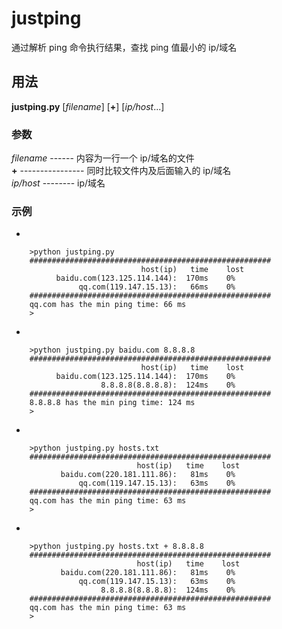 # justping
通过解析 ping 命令执行结果，查找 ping 值最小的 ip/域名

## 用法
**justping.py** [*filename*] [**+**] [*ip/host*...]

### 参数
*filename* ------ 内容为一行一个 ip/域名的文件    
**+** ---------------- 同时比较文件内及后面输入的 ip/域名    
*ip/host* -------- ip/域名

### 示例

* 

        >python justping.py
        ######################################################
                                 host(ip)   time    lost
              baidu.com(123.125.114.144):  170ms    0%
                   qq.com(119.147.15.13):   66ms    0%
        ######################################################
        qq.com has the min ping time: 66 ms
        >

* 

        >python justping.py baidu.com 8.8.8.8
        ######################################################
                                 host(ip)   time    lost
              baidu.com(123.125.114.144):  170ms    0%
                        8.8.8.8(8.8.8.8):  124ms    0%
        ######################################################
        8.8.8.8 has the min ping time: 124 ms
        >

* 

        >python justping.py hosts.txt
        ######################################################
                                host(ip)   time    lost
               baidu.com(220.181.111.86):   81ms    0%
                   qq.com(119.147.15.13):   63ms    0%
        ######################################################
        qq.com has the min ping time: 63 ms
        >

* 

        >python justping.py hosts.txt + 8.8.8.8
        ######################################################
                                host(ip)   time    lost
               baidu.com(220.181.111.86):   81ms    0%
                   qq.com(119.147.15.13):   63ms    0%
                        8.8.8.8(8.8.8.8):  124ms    0%
        ######################################################
        qq.com has the min ping time: 63 ms
        >

